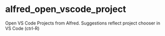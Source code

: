 # alfred_open_vscode_project
Open VS Code Projects from Alfred. Suggestions reflect project chooser in VS Code (ctrl-R)
